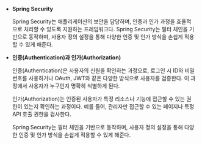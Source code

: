 - **Spring Security**
    
    Spring Security는 애플리케이션의 보안을 담당하며, 인증과 인가 과정을 효율적으로 처리할 수 있도록 지원하는 프레임워크다. Spring Security는 필터 체인을 기반으로 동작하며, 사용자 정의 설정을 통해 다양한 인증 및 인가 방식을 손쉽게 적용할 수 있게 해준다.
    
- **인증(Authentication)과 인가(Authorization)**
    
    인증(Authentication)은 사용자의 신원을 확인하는 과정으로, 로그인 시 ID와 비밀번호를 사용하거나 OAuth, JWT와 같은 다양한 방식으로 사용자를 검증한다. 이 과정에서 사용자가 누구인지 명확히 식별하게 된다.
    
    인가(Authorization)는 인증된 사용자가 특정 리소스나 기능에 접근할 수 있는 권한이 있는지 확인하는 과정이다. 예를 들어, 관리자만 접근할 수 있는 페이지나 특정 API 호출 권한을 검사한다.
    
    Spring Security는 필터 체인을 기반으로 동작하며, 사용자 정의 설정을 통해 다양한 인증 및 인가 방식을 손쉽게 적용할 수 있게 해준다.